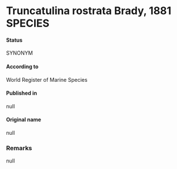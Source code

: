 Truncatulina rostrata Brady, 1881 SPECIES
=======

#### Status
SYNONYM

#### According to
World Register of Marine Species

#### Published in
null

#### Original name
null

### Remarks
null